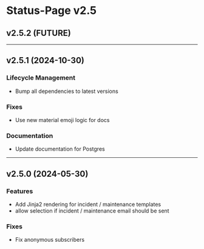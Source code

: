 # Status-Page v2.5

## v2.5.2 (FUTURE)

---

## v2.5.1 (2024-10-30)

### Lifecycle Management
* Bump all dependencies to latest versions

### Fixes
* Use new material emoji logic for docs

### Documentation
* Update documentation for Postgres

---

## v2.5.0 (2024-05-30)

### Features
* Add Jinja2 rendering for incident / maintenance templates
* allow selection if incident / maintenance email should be sent

### Fixes
* Fix anonymous subscribers
